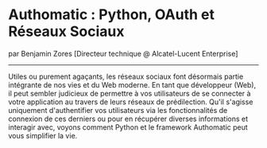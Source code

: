 # Authomatic : Python, OAuth et Réseaux Sociaux
par Benjamin Zores [Directeur technique @ Alcatel-Lucent Enterprise]

---

Utiles ou purement agaçants, les réseaux sociaux font désormais partie intégrante de nos vies et du Web moderne. En tant que développeur (Web), il peut sembler judicieux de permettre à vos utilisateurs de se connecter à votre application au travers de leurs réseaux de prédilection. Qu'il s'agisse uniquement d'authentifier vos utilisateurs via les fonctionnalités de connexion de ces derniers ou pour en récupérer diverses informations et interagir avec, voyons comment Python et le framework Authomatic peut vous simplifier la vie.
